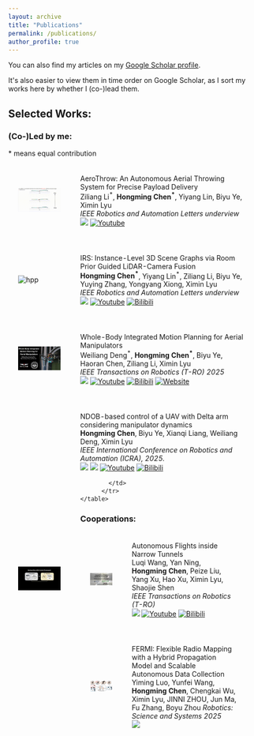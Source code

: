 ```yaml
---
layout: archive
title: "Publications"
permalink: /publications/
author_profile: true
---
```


<div class="wordwrap">You can also find my articles on my <a href="https://scholar.google.com.hk/citations?user=41rL5ZgAAAAJ&hl=en">Google Scholar profile</a>.

It's also easier to view them in time order on Google Scholar, as I sort my works here by whether I (co-)lead them.
</div>

## **Selected Works:**    
### (Co-)Led by me:  
<html>
    * means equal contribution
    <table style="width:100%;border:0px;border-spacing:0px;border-collapse:separate;margin-right:auto;margin-left:auto;">
          <tr onmouseout="nightsight_stop()" onmouseover="nightsight_start()">
            <td style="padding:20px;width:25%;vertical-align:middle;border-left-style:none;border-bottom-style:none;border-top-style:none;border-right-style:none">
              <img src="../images/throw.gif" alt="hpp" style="border-style: none" >
            </td>
            <td style="padding:20px;width:75%;vertical-align:middle;border-left-style:none;border-bottom-style:none;border-top-style:none;border-right-style:none">
                <papertitle>AeroThrow: An Autonomous Aerial Throwing System for Precise Payload Delivery
                </papertitle>
              <br>
              Ziliang Li<sup>*</sup>,  <strong>Hongming Chen<sup>*</sup></strong>, Yiyang Lin, Biyu Ye, Ximin Lyu
              <br>
              <em>IEEE Robotics and Automation Letters underview</em><br>
              <a href="https://arxiv.org/abs/2507.13903"><img src="https://img.shields.io/badge/ArXiv-2507.13903-da282a.svg"/></a>
              <a href="https://youtu.be/Gie8F62e97Y"><img alt="Youtube" src="https://img.shields.io/badge/Video-Youtube-red"/></a>
              <!-- <a href="https://www.bilibili.com/video/BV1peTrzdE22"><img alt="Bilibili" src="https://img.shields.io/badge/Video-Bilibili-blue"/></a> -->
            </td>
          </tr>
    </table>
    <table style="width:100%;border:0px;border-spacing:0px;border-collapse:separate;margin-right:auto;margin-left:auto;">
          <tr onmouseout="nightsight_stop()" onmouseover="nightsight_start()">
            <td style="padding:20px;width:25%;vertical-align:middle;border-left-style:none;border-bottom-style:none;border-top-style:none;border-right-style:none">
              <img src="../images/irs.gif" alt="hpp" style="border-style: none" >
            </td>
            <td style="padding:20px;width:75%;vertical-align:middle;border-left-style:none;border-bottom-style:none;border-top-style:none;border-right-style:none">
                <papertitle>IRS: Instance-Level 3D Scene Graphs via Room Prior Guided LiDAR-Camera Fusion
                </papertitle>
              <br>
               <strong>Hongming Chen<sup>*</sup></strong>, Yiyang Lin<sup>*</sup>, Ziliang Li, Biyu Ye, Yuying Zhang, Yongyang Xiong, Ximin Lyu
              <br>
              <em>IEEE Robotics and Automation Letters underview</em><br>
              <a href="https://www.arxiv.org/abs/2506.06804"><img src="https://img.shields.io/badge/ArXiv-2506.06804-da282a.svg"/></a>
              <a href="https://youtu.be/FL_mQ7JLibM"><img alt="Youtube" src="https://img.shields.io/badge/Video-Youtube-red"/></a>
              <a href="https://www.bilibili.com/video/BV1peTrzdE22"><img alt="Bilibili" src="https://img.shields.io/badge/Video-Bilibili-blue"/></a>
            </td>
          </tr>
    </table>
    <table style="width:100%;border:0px;border-spacing:0px;border-collapse:separate;margin-right:auto;margin-left:auto;">
          <tr onmouseout="nightsight_stop()" onmouseover="nightsight_start()">
            <td style="padding:20px;width:25%;vertical-align:middle;border-left-style:none;border-bottom-style:none;border-top-style:none;border-right-style:none">
              <img src="../images/se3.gif" alt="hpp" style="border-style: none" >
            </td>
            <td style="padding:20px;width:75%;vertical-align:middle;border-left-style:none;border-bottom-style:none;border-top-style:none;border-right-style:none">
                <papertitle>Whole-Body Integrated Motion Planning for Aerial Manipulators
                </papertitle>
              <br>
              Weiliang Deng<sup>*</sup>, <strong>Hongming Chen<sup>*</sup></strong>, Biyu Ye, Haoran Chen, Ziliang Li, Ximin Lyu
              <br>
              <em>IEEE Transactions on Robotics (T-RO) 2025</em><br>
              <a href="https://arxiv.org/abs/2501.06493"><img src="https://img.shields.io/badge/ArXiv-2501.06493-da282a.svg"/></a>
              <a href="https://youtu.be/BgxVYAVDnjk"><img alt="Youtube" src="https://img.shields.io/badge/Video-Youtube-red"/></a>
              <a href="https://www.bilibili.com/video/BV1pxcHebEqr"><img alt="Bilibili" src="https://img.shields.io/badge/Video-Bilibili-blue"/></a>
              <a href="https://am-planner.github.io/"><img alt="Website" src="https://img.shields.io/badge/Proj-Website-blue"/></a>
            </td>
          </tr>
    </table>
    <table style="width:100%;border:0px;border-spacing:0px;border-collapse:separate;margin-right:auto;margin-left:auto;">
          <tr onmouseout="nightsight_stop()" onmouseover="nightsight_start()">
            <td style="padding:20px;width:25%;vertical-align:middle;border-left-style:none;border-bottom-style:none;border-top-style:none;border-right-style:none">
              <img src="../images/hiarm.gif" alt="hpp" style="border-style: none" >
            </td>
            <td style="padding:20px;width:75%;vertical-align:middle;border-left-style:none;border-bottom-style:none;border-top-style:none;border-right-style:none">
                <papertitle>NDOB-based control of a UAV with Delta arm considering manipulator dynamics
                </papertitle>
              <br>
                <strong>Hongming Chen</strong>, Biyu Ye, Xianqi Liang, Weiliang Deng, Ximin Lyu
              <br>
              <em>IEEE International Conference on Robotics and Automation (ICRA), 2025.</em><br>
              <a href="https://ieeexplore.ieee.org/document/11127414"><img src="https://img.shields.io/badge/Paper-ICRA2025-004088.svg"/></a>
              <a href="https://arxiv.org/abs/2501.06122"><img src="https://img.shields.io/badge/ArXiv-2501.06122-da282a.svg"/></a>
              <a href="https://youtu.be/V_V_5q0V1iI"><img alt="Youtube" src="https://img.shields.io/badge/Video-Youtube-red"/></a>
              <a href="https://www.bilibili.com/video/BV16Zt5eBEPW"><img alt="Bilibili" src="https://img.shields.io/badge/Video-Bilibili-blue"/></a>
              
            </td>
          </tr>
    </table>
</html>

### Cooperations:  
<html>
    <table style="width:100%;border:0px;border-spacing:0px;border-collapse:separate;margin-right:auto;margin-left:auto;">
          <tr onmouseout="nightsight_stop()" onmouseover="nightsight_start()">
            <td style="padding:20px;width:25%;vertical-align:middle;border-left-style:none;border-bottom-style:none;border-top-style:none;border-right-style:none">
              <img src="../images/tunnel.gif" alt="hpp" style="border-style: none" >
            </td>
            <td style="padding:20px;width:75%;vertical-align:middle;border-left-style:none;border-bottom-style:none;border-top-style:none;border-right-style:none">
                <papertitle>Autonomous Flights inside Narrow Tunnels
                </papertitle>
              <br>
                 Luqi Wang, Yan Ning, <strong>Hongming Chen</strong>, Peize Liu, Yang Xu, Hao Xu, Ximin Lyu, Shaojie Shen
              <br>
              <em> IEEE Transactions on Robotics (T-RO) </em><br>
              <a href="https://ieeexplore.ieee.org/document/10916509"><img src="https://img.shields.io/badge/Paper-IEEE TRO-004088.svg"/></a>
              <a href="https://www.youtube.com/watch?v=S20QSIypYgY&t=13s"><img alt="Youtube" src="https://img.shields.io/badge/Video-Youtube-red"/></a>
              <a href="https://www.bilibili.com/video/BV1JX9XYdETp"><img alt="Bilibili" src="https://img.shields.io/badge/Video-Bilibili-blue"/></a>
            </td>
          </tr>
    </table>
    <table style="width:100%;border:0px;border-spacing:0px;border-collapse:separate;margin-right:auto;margin-left:auto;">
          <tr onmouseout="nightsight_stop()" onmouseover="nightsight_start()">
            <td style="padding:20px;width:25%;vertical-align:middle;border-left-style:none;border-bottom-style:none;border-top-style:none;border-right-style:none">
              <img src="../images/rss2025.png" alt="hpp" style="border-style: none" >
            </td>
            <td style="padding:20px;width:75%;vertical-align:middle;border-left-style:none;border-bottom-style:none;border-top-style:none;border-right-style:none">
                <papertitle>FERMI: Flexible Radio Mapping with a Hybrid Propagation Model and Scalable Autonomous Data Collection
                </papertitle>
              <br>
              Yiming Luo, Yunfei Wang, <strong>Hongming Chen</strong>, Chengkai Wu, Ximin Lyu, JINNI ZHOU, Jun Ma, Fu Zhang, Boyu Zhou
              <em>Robotics: Science and Systems 2025</em><br>
              <a href="https://arxiv.org/abs/2504.14862"><img src="https://img.shields.io/badge/ArXiv-2504.14862-da282a.svg"/></a>
            </td>
          </tr>
    </table>


</html>

<script type='text/javascript' id='clustrmaps' src='//cdn.clustrmaps.com/map_v2.js?cl=ffffff&w=300&t=n&d=zw1CZ4g3Kbf6u9w4XDWIXx-bCowhVDbx6o6tsQXJeIE&co=2d78ad&cmo=3acc3a&cmn=ff5353&ct=ffffff'></script>
